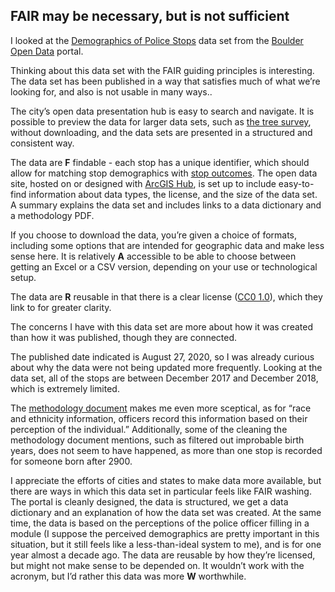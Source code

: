 ## FAIR may be necessary, but is not sufficient

I looked at the [Demographics of Police Stops](https://open-data.bouldercolorado.gov/datasets/1f850e90d27a4bf58d5b66405d59045f_0/explore) data set from the [Boulder Open Data](https://open-data.bouldercolorado.gov/) portal.

Thinking about this data set with the FAIR guiding principles is interesting. The data set has been published in a way that satisfies much of what we’re looking for, and also is not usable in many ways..

The city’s open data presentation hub is easy to search and navigate. It is possible to preview the data for larger data sets, such as [the tree survey](https://open-data.bouldercolorado.gov/datasets/dbbae8bdb0a44d17934243b88e85ef2b_0/explore?location=40.021295%2C-105.274635%2C17.00), without downloading, and the data sets are presented in a structured and consistent way.

The data are **F** findable \- each stop has a unique identifier, which should allow for matching stop demographics with [stop outcomes](https://open-data.bouldercolorado.gov/search?bbox=-105.34223999999996%2C%2039.95274000000004%2C%20-105.21623999999996%2C%2040.07874000000006). The open data site, hosted on or designed with [ArcGIS Hub](https://hub.arcgis.com/), is set up to include easy-to-find information about data types, the license, and the size of the data set. A summary explains the data set and includes links to a data dictionary and a methodology PDF.

If you choose to download the data, you’re given a choice of formats, including some options that are intended for geographic data and make less sense here. It is relatively **A** accessible to be able to choose between getting an Excel or a CSV version, depending on your use or technological setup.

The data are **R** reusable in that there is a clear license ([CC0 1.0](https://creativecommons.org/publicdomain/zero/1.0/)), which they link to for greater clarity. 

The concerns I have with this data set are more about how it was created than how it was published, though they are connected.

The published date indicated is August 27, 2020, so I was already curious about why the data were not being updated more frequently. Looking at the data set, all of the stops are between December 2017 and December 2018, which is extremely limited.

The [methodology document](https://webappsprod.bouldercolorado.gov/opendata/methods_police_stop_data.pdf) makes me even more sceptical, as for “race and ethnicity information, officers record this information based on their perception of the individual.” Additionally, some of the cleaning the methodology document mentions, such as filtered out improbable birth years, does not seem to have happened, as more than one stop is recorded for someone born after 2900\.

I appreciate the efforts of cities and states to make data more available, but there are ways in which this data set in particular feels like FAIR washing. The portal is cleanly designed, the data is structured, we get a data dictionary and an explanation of how the data set was created. At the same time, the data is based on the perceptions of the police officer filling in a module (I suppose the perceived demographics are pretty important in this situation, but it still feels like a less-than-ideal system to me), and is for one year almost a decade ago. The data are reusable by how they’re licensed, but might not make sense to be depended on. It wouldn’t work with the acronym, but I’d rather this data was more **W** worthwhile.
